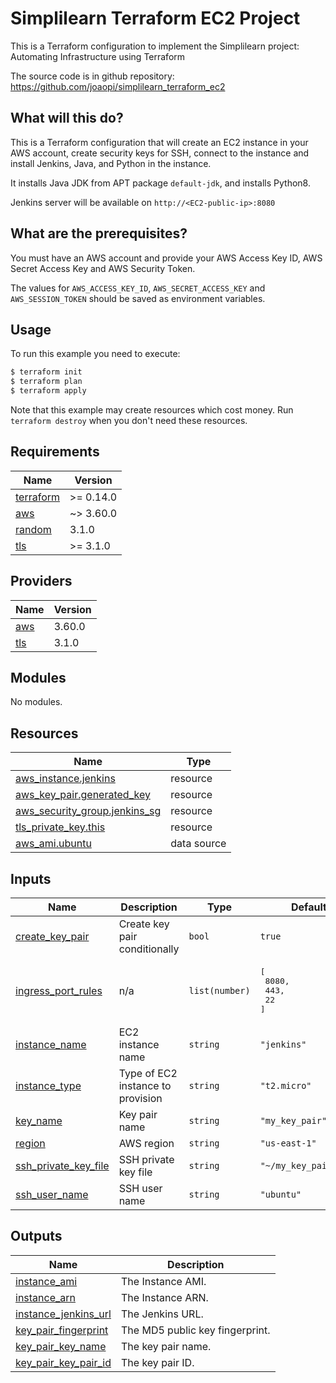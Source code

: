 # Simplilearn Terraform EC2 Project
This is a Terraform configuration to implement the Simplilearn project: Automating Infrastructure using Terraform

The source code is in github repository: https://github.com/joaopi/simplilearn_terraform_ec2

## What will this do?

This is a Terraform configuration that will create an EC2 instance in your AWS account, create security keys for SSH, connect to the instance and install Jenkins, Java, and Python in the instance.

It installs Java JDK from APT package `default-jdk`, and installs Python8.

Jenkins server will be available on `http://<EC2-public-ip>:8080`

## What are the prerequisites?

You must have an AWS account and provide your AWS Access Key ID, AWS Secret Access Key and AWS Security Token.

The values for `AWS_ACCESS_KEY_ID`, `AWS_SECRET_ACCESS_KEY` and `AWS_SESSION_TOKEN` should be saved as environment variables.

## Usage

To run this example you need to execute:

```bash
$ terraform init
$ terraform plan
$ terraform apply
```

Note that this example may create resources which cost money. Run `terraform destroy` when you don't need these resources.

## Requirements

| Name | Version |
|------|---------|
| <a name="requirement_terraform"></a> [terraform](#requirement\_terraform) | >= 0.14.0 |
| <a name="requirement_aws"></a> [aws](#requirement\_aws) | ~> 3.60.0 |
| <a name="requirement_random"></a> [random](#requirement\_random) | 3.1.0 |
| <a name="requirement_tls"></a> [tls](#requirement\_tls) | >= 3.1.0 |

## Providers

| Name | Version |
|------|---------|
| <a name="provider_aws"></a> [aws](#provider\_aws) | 3.60.0 |
| <a name="provider_tls"></a> [tls](#provider\_tls) | 3.1.0 |

## Modules

No modules.

## Resources

| Name | Type |
|------|------|
| [aws_instance.jenkins](https://registry.terraform.io/providers/hashicorp/aws/latest/docs/resources/instance) | resource |
| [aws_key_pair.generated_key](https://registry.terraform.io/providers/hashicorp/aws/latest/docs/resources/key_pair) | resource |
| [aws_security_group.jenkins_sg](https://registry.terraform.io/providers/hashicorp/aws/latest/docs/resources/security_group) | resource |
| [tls_private_key.this](https://registry.terraform.io/providers/hashicorp/tls/latest/docs/resources/private_key) | resource |
| [aws_ami.ubuntu](https://registry.terraform.io/providers/hashicorp/aws/latest/docs/data-sources/ami) | data source |

## Inputs

| Name | Description | Type | Default | Required |
|------|-------------|------|---------|:--------:|
| <a name="input_create_key_pair"></a> [create\_key\_pair](#input\_create\_key\_pair) | Create key pair conditionally | `bool` | `true` | no |
| <a name="input_ingress_port_rules"></a> [ingress\_port\_rules](#input\_ingress\_port\_rules) | n/a | `list(number)` | <pre>[<br>  8080,<br>  443,<br>  22<br>]</pre> | no |
| <a name="input_instance_name"></a> [instance\_name](#input\_instance\_name) | EC2 instance name | `string` | `"jenkins"` | no |
| <a name="input_instance_type"></a> [instance\_type](#input\_instance\_type) | Type of EC2 instance to provision | `string` | `"t2.micro"` | no |
| <a name="input_key_name"></a> [key\_name](#input\_key\_name) | Key pair name | `string` | `"my_key_pair"` | no |
| <a name="input_region"></a> [region](#input\_region) | AWS region | `string` | `"us-east-1"` | no |
| <a name="input_ssh_private_key_file"></a> [ssh\_private\_key\_file](#input\_ssh\_private\_key\_file) | SSH private key file | `string` | `"~/my_key_pair.pem"` | no |
| <a name="input_ssh_user_name"></a> [ssh\_user\_name](#input\_ssh\_user\_name) | SSH user name | `string` | `"ubuntu"` | no |

## Outputs

| Name | Description |
|------|-------------|
| <a name="output_instance_ami"></a> [instance\_ami](#output\_instance\_ami) | The Instance AMI. |
| <a name="output_instance_arn"></a> [instance\_arn](#output\_instance\_arn) | The Instance ARN. |
| <a name="output_instance_jenkins_url"></a> [instance\_jenkins\_url](#output\_instance\_jenkins\_url) | The Jenkins URL. |
| <a name="output_key_pair_fingerprint"></a> [key\_pair\_fingerprint](#output\_key\_pair\_fingerprint) | The MD5 public key fingerprint. |
| <a name="output_key_pair_key_name"></a> [key\_pair\_key\_name](#output\_key\_pair\_key\_name) | The key pair name. |
| <a name="output_key_pair_key_pair_id"></a> [key\_pair\_key\_pair\_id](#output\_key\_pair\_key\_pair\_id) | The key pair ID. |
